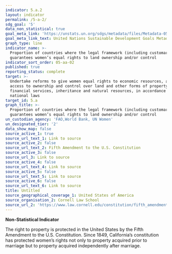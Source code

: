 ```yaml
---
indicator: 5.a.2
layout: indicator
permalink: /5-a-2/
sdg_goal: '5'
data_non_statistical: true
goal_meta_link: 'https://unstats.un.org/sdgs/metadata/files/Metadata-05-0A-02.pdf'
goal_meta_link_text: United Nations Sustainable Development Goals Metadata (pdf 634kB)
graph_type: line
indicator_name: >-
  Proportion of countries where the legal framework (including customary law)
  guarantees women’s equal rights to land ownership and/or control
indicator_sort_order: 05-aa-02
published: true
reporting_status: complete
target: >-
  Undertake reforms to give women equal rights to economic resources, as well as
  access to ownership and control over land and other forms of property,
  financial services, inheritance and natural resources, in accordance with
  national laws
target_id: 5.a
graph_title: >-
  Proportion of countries where the legal framework (including customary law)
  guarantees women’s equal rights to land ownership and/or control
un_custodian_agency: 'FAO,World Bank, UN Women'
un_designated_tier: '2'
data_show_map: false
source_active_1: true
source_url_text_1: Link to source
source_active_2: false
source_url_text_2: Fifth Amendment to the U.S. Constitution
source_active_3: false
source_url_3: Link to source
source_active_4: false
source_url_text_4: Link to source
source_active_5: false
source_url_text_5: Link to source
source_active_6: false
source_url_text_6: Link to source
title: Untitled
source_geographical_coverage_1: United States of America
source_organisation_2: Cornell Law School
source_url_2: 'https://www.law.cornell.edu/constitution/fifth_amendment'
---
```

**Non-Statistical Indicator**

The right to property is protected in the United States by the Fifth Amendment to the U.S. Constitution. Since 1849, California’s constitution has protected women’s rights not only to property acquired prior to marriage but to property acquired independently after marriage.

